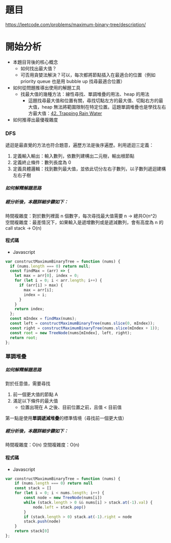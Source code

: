 # 題目

https://leetcode.com/problems/maximum-binary-tree/description/

# 開始分析
- 本題目背後的核心概念
  - 如何找出最大值？
  - 可否用貪婪法解決？可以，每次都將節點插入在最適合的位置（例如 priority queue 也是用 bubble up 找尋最適合位置）
- 如何從問題推導出使用的解題工具
  - 找最大值的幾種方法：線性尋找、單調堆疊的用法、heap 的用法
    - 這題找尋最大值和位置有關，尋找切點左方的最大值、切點右方的最大值，heap 無法將範圍限制在特定位置。這題單調堆疊也是學找左右方最大值：[42. Trapping Rain Water](https://leetcode.com/problems/trapping-rain-water/description/)
- 如何推導出最優複雜度
### DFS
遞迴是最直覺的方法也符合題意，遍歷方法是後序遍歷。利用遞迴三定義：
1. 定義輸入輸出：輸入數列，依數列建構出二元樹，輸出根節點
2. 定義終止條件：數列長度為 0
3. 定義具體邏輯：找到數列最大值，並依此切分左右子數列，以子數列遞迴建構左右子樹
##### 如何解釋解題思路

##### 經分析後，本題詳細步驟如下：

時間複雜度：對於數列裡面 n 個數字，每次尋找最大值需要 n -> 總共O(n^2)  
空間複雜度：最差情況下，如果輸入是遞增數列或是遞減數列，會有高度為 n 的 call stack -> O(n)

#### 程式碼

- Javascript

```js
var constructMaximumBinaryTree = function (nums) {
  if (nums.length === 0) return null;
  const findMax = (arr) => {
    let max = arr[0], index = 0;
    for (let i = 0; i < arr.length; i++) {
      if (arr[i] > max) {
        max = arr[i];
        index = i;
      }
    }
    return index;
  };
  const mIndex = findMax(nums);
  const left = constructMaximumBinaryTree(nums.slice(0, mIndex));
  const right = constructMaximumBinaryTree(nums.slice(mIndex + 1));
  const root = new TreeNode(nums[mIndex], left, right);
  return root;
};
```


### 單調堆疊
##### 如何解釋解題思路
對於任意值，需要尋找
1. 前一個更大值的節點 A
2. 滿足以下條件的最大值
    - 位置出現在 A 之後、目前位置之前，且值 < 目前值



第一點是使用**單調遞減堆疊**的標準情境（尋找前一個更大值）
##### 經分析後，本題詳細步驟如下：

時間複雜度：O(n)
空間複雜度：O(n)

#### 程式碼

- Javascript

```js
var constructMaximumBinaryTree = function (nums) {
    if (nums.length === 0) return null
    const stack = []
    for (let i = 0; i < nums.length; i++) {
        const node = new TreeNode(nums[i])
        while (stack.length > 0 && nums[i] > stack.at(-1).val) {
            node.left = stack.pop()
        }
        if (stack.length > 0) stack.at(-1).right = node
        stack.push(node)
    }
    return stack[0]
};

```
